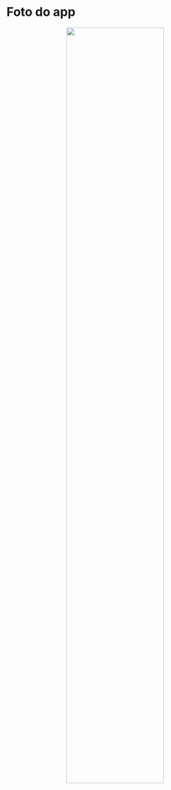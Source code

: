 # Foto do app

<div align="center">
  <img src="https://user-images.githubusercontent.com/49173189/134833582-07533d0d-27b0-4987-b367-0c8b48493dfa.png" width="67%" /> 
</div>
